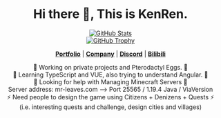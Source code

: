 <!--
**KenRen98/KenRen98** is a ✨ _special_ ✨ repository because its `README.md` (this file) appears on your GitHub profile.

[![Anurag's GitHub stats](https://github-readme-stats.vercel.app/api?username=KenRen98)](https://github.com/anuraghazra/github-readme-stats)

Here are some ideas to get you started:
- 🔭 I’m currently working on ...
- 🌱 I’m currently learning ...
- 👯 I’m looking to collaborate on ...
- 🤔 I’m looking for help with ...
- 💬 Ask me about ...
- 📫 How to reach me: ...
- 😄 Pronouns: ...
- ⚡ Fun fact: ...
-->



<div>
<h1 align="center">Hi there 👋, This is KenRen.</h1>
</div>  
<p align="center">
  <a href="https://github.com/KenRen98"><img src="https://github-readme-stats.vercel.app/api?username=KenRen98&hide_border=true&show_icons=true" alt="GitHub Stats"></a></br>
  <a href="https://github.com/KenRen98"><img src="https://github-profile-trophy.vercel.app/?username=KenRen98&row=2&column=3&margin-w=10&margin-h=15" alt="GitHub Trophy"></a>
</p>
<p align="center">
  <strong><a href="https://kenren.top">Portfolio</a></strong> |
  <strong><a href="https://mr-leaves.com">Company</a></strong> |
  <strong><a href="https://discord.gg/5GbdjRVY55">Discord</a></strong> |
  <strong><a href="https://space.bilibili.com/33069720">Bilibili</a></strong>
</p>
<style>
.centered-list {
    text-align: center;
    list-style-type: none;
    padding: 0;
}

.centered-list li {
    display: inline-block;
}
</style>
<ul class="centered-list">
    <li>🔭 Working on private projects and Pterodactyl Eggs. 🔭</li>
    <li>🌱 Learning TypeScript and VUE, also trying to understand Angular. 🌱</li>
    <li>🤔 Looking for help with Managing Minecraft Servers 🤔</li>
    <li>Server address: mr-leaves.com --> Port 25565 / 1.19.4 Java / ViaVersion</li>
    <li>⚡ Need people to design the game using Citizens + Denizens + Quests ⚡</li>
    <li>(i.e. interesting quests and challenge, design cities and villages)</li>
</ul>



